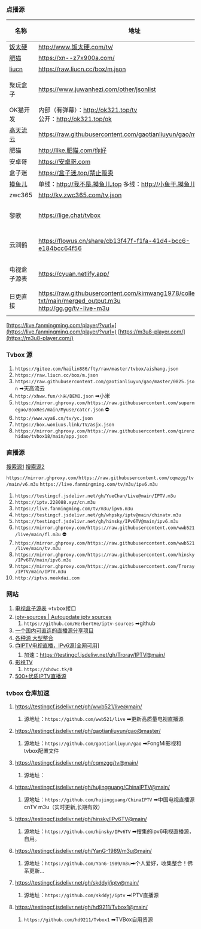 ### 点播源

| 名称                                                        | 地址                                                         | 类型   |
| ----------------------------------------------------------- | ------------------------------------------------------------ | ------ |
| [饭太硬](https://饭太硬.com/ "饭太硬")                      | http://www.饭太硬.com/tv/                                    | 源     |
| [肥猫](https://xn--z7x900a.com/)                            | https://xn--z7x900a.com/                                     | 源     |
| [liucn](https://raw.liucn.cc/box/ "liucn")                  | https://raw.liucn.cc/box/m.json                              | 源     |
| 聚玩盒子                                                    | https://www.juwanhezi.com/other/jsonlist                     | 源导航 |
| OK猫开发                                                    | 内部（有弹幕）：http://ok321.top/tv <br />公开：http://ok321.top/ok | 源     |
| [高天流云](https://github.com/gaotianliuyun/gao "高天流云") | https://raw.githubusercontent.com/gaotianliuyun/gao/master/js.json | 源     |
| 肥猫                                                        | http://like.肥猫.com/你好                                    | 源     |
| 安卓哥                                                      | https://安卓哥.com                                           | 源     |
| 盒子迷                                                      | https://盒子迷.top/禁止贩卖                                  | 源     |
| [摸鱼儿](https://www.xn--v4q818bf34b.com/ "摸鱼儿")         | 单线：http://我不是.摸鱼儿.top 多线：http://小鱼干.摸鱼儿.top | 源     |
| zwc365                                                      | http://kv.zwc365.com/tv.json                                 | 源     |
| 黎歌                                                        | https://lige.chat/tvbox                                      | 源导航 |
| 云涧鹤                                                      | https://flowus.cn/share/cb13f47f-f1fa-41d4-bcc6-e184bcc64f56 | 源导航 |
| 电视盒子源表                                                | https://cyuan.netlify.app/                                   | 源导航 |
| 日更直接                                                    | https://raw.githubusercontent.com/kimwang1978/collect-tv-txt/main/merged_output.m3u<br />http://gg.gg/tv-live-m3u | 直播   |
|                                                             |                                                              |        |



[https://live.fanmingming.com/player/?vurl=](https://live.fanmingming.com/player/?vurl=)
[https://m3u8-player.com/](https://m3u8-player.com/)
### Tvbox 源
1. `https://gitee.com/hailin886/fty/raw/master/tvbox/aishang.json`
2. `https://raw.liucn.cc/box/m.json`
3. `https://raw.githubusercontent.com/gaotianliuyun/gao/master/0825.json`  ➡天高流云
4. `http://xhww.fun/小米/DEMO.json`  ➡小米
5. `https://mirror.ghproxy.com/https://raw.githubusercontent.com/supermeguo/BoxRes/main/Myuse/catcr.json` ⛔
6.  `http://www.wya6.cn/tv/yc.json`
7. `https://box.woniuxs.link/TV/asjx.json`
8. `https://mirror.ghproxy.com/https://raw.githubusercontent.com/qirenzhidao/tvbox18/main/app.json`


### 直播源
[搜索源1](http://tonkiang.us/)
[搜索源2](https://www.foodieguide.com/iptvsearch)

`https://mirror.ghproxy.com/https://raw.githubusercontent.com/cqmzgg/tv/main/v6.m3u`
`https://live.fanmingming.com/tv/m3u/ipv6.m3u `

1. `https://testingcf.jsdelivr.net/gh/YueChan/Live@main/IPTV.m3u`
2. `https://iptv.228088.xyz/cn.m3u`
3. `https://live.fanmingming.com/tv/m3u/ipv6.m3u`
4. `https://testingcf.jsdelivr.net/gh/whpsky/iptv@main/chinatv.m3u`
5. `https://testingcf.jsdelivr.net/gh/hinsky/IPv6TV@main/ipv6.m3u`
6. `https://mirror.ghproxy.com/https://raw.githubusercontent.com/wwb521/live/main/fl.m3u`  ⛔
9. `https://mirror.ghproxy.com/https://raw.githubusercontent.com/wwb521/live/main/tv.m3u`
10. `https://mirror.ghproxy.com/https://raw.githubusercontent.com/hinsky/IPv6TV/main/ipv6.m3u`
11. `https://mirror.ghproxy.com/https://raw.githubusercontent.com/Troray/IPTV/main/IPTV.m3u`
12. `http://iptvs.meekdai.com`



### 网站

1. [电视盒子源表](https://cyuan.netlify.app/) ⭐tvbox接口
2. [iptv-sources | Autoupdate iptv sources](https://m3u.ibert.me/)
	1. `https://github.com/HerbertHe/iptv-sources` ➡github
3. [一个国内可直连的直播源分享项目]( https://live.zhoujie218.top/)
4.  [各种源 大型整合](https://zgq-inc.github.io/source/)
5. [📺IPTV电视直播，IPv6源[全网可用]](https://github.com/Troray/IPTV)
	1. 加速：https://testingcf.jsdelivr.net/gh/Troray/IPTV@main/
6. [影視TV](https://xhdwc.tk/)
	1. `https://xhdwc.tk/0`  
7. [500+优质IPTV直播源 ](https://www.upx8.com/4005)


### tvbox 仓库加速

1. https://testingcf.jsdelivr.net/gh/wwb521/live@main/ 
	1. 源地址：`https://github.com/wwb521/live` ➡更新高质量电视直播源

2. https://testingcf.jsdelivr.net/gh/gaotianliuyun/gao@master/
	1. 源地址：`https://github.com/gaotianliuyun/gao`  ➡FongMi影视和tvbox配置文件

3. https://testingcf.jsdelivr.net/gh/cqmzgg/tv@main/
	1. 源地址：

4. https://testingcf.jsdelivr.net/gh/hujingguang/ChinaIPTV@main/
	1. 源地址：`https://github.com/hujingguang/ChinaIPTV` ➡中国电视直播源 cnTV m3u（实时更新,长期有效）

5. https://testingcf.jsdelivr.net/gh/hinsky/IPv6TV@main/
	1. 源地址：`https://github.com/hinsky/IPv6TV`  ➡搜集的ipv6电视直播源，自用。

6. https://testingcf.jsdelivr.net/gh/YanG-1989/m3u@main/
	1. 源地址：`https://github.com/YanG-1989/m3u`➡个人爱好，收集整合！佛系更新…

7.  https://testingcf.jsdelivr.net/gh/skddyj/iptv@main/
	1. 源地址：`https://github.com/skddyj/iptv` ➡IPTV直播源

8. https://testingcf.jsdelivr.net/gh/hd9211/Tvbox1@main/ 
	1. `https://github.com/hd9211/Tvbox1` ➡TVBox自用资源

